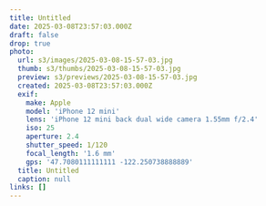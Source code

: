 ```yaml
---
title: Untitled
date: 2025-03-08T23:57:03.000Z
draft: false
drop: true
photo:
  url: s3/images/2025-03-08-15-57-03.jpg
  thumb: s3/thumbs/2025-03-08-15-57-03.jpg
  preview: s3/previews/2025-03-08-15-57-03.jpg
  created: 2025-03-08T23:57:03.000Z
  exif:
    make: Apple
    model: 'iPhone 12 mini'
    lens: 'iPhone 12 mini back dual wide camera 1.55mm f/2.4'
    iso: 25
    aperture: 2.4
    shutter_speed: 1/120
    focal_length: '1.6 mm'
    gps: '47.7080111111111 -122.250738888889'
  title: Untitled
  caption: null
links: []
---
```

